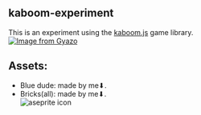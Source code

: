 kaboom-experiment
---
This is an experiment using the [kaboom.js](https://kaboomjs.com/) game library.
[![Image from Gyazo](https://i.gyazo.com/bc28012d9b4d0c1f44a4dec2bc826cea.gif)](https://gyazo.com/bc28012d9b4d0c1f44a4dec2bc826cea)

Assets:
---
- Blue dude: made by me⬇.
- Bricks(all): made by me⬇.  
![aseprite icon](https://user-images.githubusercontent.com/42339846/46249457-da4d4380-c429-11e8-9be2-56ba3a5e7080.png)
